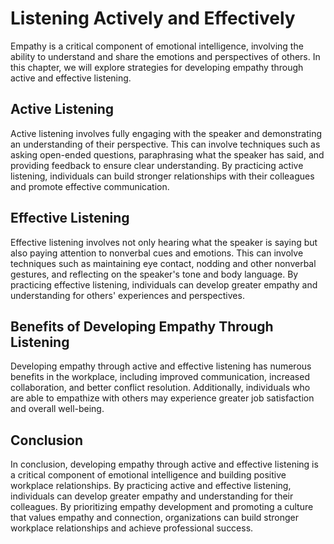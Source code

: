 Listening Actively and Effectively
=================================================================

Empathy is a critical component of emotional intelligence, involving the ability to understand and share the emotions and perspectives of others. In this chapter, we will explore strategies for developing empathy through active and effective listening.

Active Listening
----------------

Active listening involves fully engaging with the speaker and demonstrating an understanding of their perspective. This can involve techniques such as asking open-ended questions, paraphrasing what the speaker has said, and providing feedback to ensure clear understanding. By practicing active listening, individuals can build stronger relationships with their colleagues and promote effective communication.

Effective Listening
-------------------

Effective listening involves not only hearing what the speaker is saying but also paying attention to nonverbal cues and emotions. This can involve techniques such as maintaining eye contact, nodding and other nonverbal gestures, and reflecting on the speaker's tone and body language. By practicing effective listening, individuals can develop greater empathy and understanding for others' experiences and perspectives.

Benefits of Developing Empathy Through Listening
------------------------------------------------

Developing empathy through active and effective listening has numerous benefits in the workplace, including improved communication, increased collaboration, and better conflict resolution. Additionally, individuals who are able to empathize with others may experience greater job satisfaction and overall well-being.

Conclusion
----------

In conclusion, developing empathy through active and effective listening is a critical component of emotional intelligence and building positive workplace relationships. By practicing active and effective listening, individuals can develop greater empathy and understanding for their colleagues. By prioritizing empathy development and promoting a culture that values empathy and connection, organizations can build stronger workplace relationships and achieve professional success.
